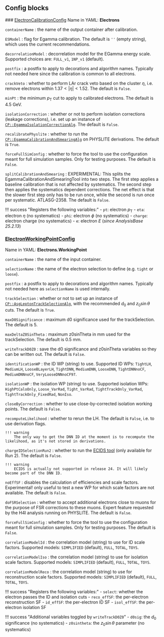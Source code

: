 <!---
## Make-methods

### [makeElectronCalibrationConfig](https://acode-browser1.usatlas.bnl.gov/lxr/source/athena/PhysicsAnalysis/Algorithms/EgammaAnalysisAlgorithms/python/ElectronAnalysisConfig.py)

`seq`
:   the config sequence.

`containerName`
:   the name of the output container after calibration.

`postfix`
:   a postfix to apply to decorations and algorithm names. Typically not needed here since the calibration is common to all electrons.

`crackVeto`
:   whether to perform LAr crack veto, i.e. remove electrons within $1.37<\vert\eta\vert<1.52$. The default is `False`.

`ptSelectionOutput`
:   whether or not to apply the default $p_\mathrm{T} > 4.5$ GeV cut to calibrated electrons. The default is `False`.

`isolationCorrection`
:   whether or not to perform isolation corrections (leakage corrections), i.e. set up an instance of [`CP::EgammaIsolationCorrectionAlg`](https://acode-browser1.usatlas.bnl.gov/lxr/source/athena/PhysicsAnalysis/Algorithms/EgammaAnalysisAlgorithms/Root/EgammaIsolationCorrectionAlg.cxx).

`forceFullSimConfig`
:   whether to force the tool to use the configuration meant for full simulation samples. Only for testing purposes. The default is `False`.

!!! success "Registers the following variables:"
    - `pt`: electron $p_\mathrm{T}$
    - `eta`: electron $\eta$ (no systematics)
    - `phi`: electron $\phi$ (no systematics)
    - `e`: electron $E$
    - `charge`: electron charge (no systematics)

### [makeElectronWorkingPointConfig](https://acode-browser1.usatlas.bnl.gov/lxr/source/athena/PhysicsAnalysis/Algorithms/EgammaAnalysisAlgorithms/python/ElectronAnalysisConfig.py)

`seq`
:   the config sequence.

`containerName`
:   the name of the input container.

`selectionName`
:   the name of the electron selection to define (e.g. `tight` or `loose`).

`postfix`
:   a postfix to apply to decorations and algorithm names. Typically not needed here as `selectionName` is used internally.

`workingPoint`
:   the ID and isolation WPs to use. Pass them in the format `likelihood.isolation`. Supported ID WPs: `TightLH`, `MediumLH`, `LooseBLayerLH`. Supported isolation WPs: `HighPtCaloOnly`, `Loose_VarRad`, `Tight_VarRad`, `TightTrackOnly_VarRad`, `TightTrackOnly_FixedRad`, `NonIso`.

`recomputeLikelihood`
:   whether to rerun the LH. The default is `False`, i.e. to use derivation flags.

    !!! warning
        The only way to get the DNN ID at the moment is to recompute the likelihood, as it's not stored in derivations.

`chargeIDSelection`
:   whether to run the [ECIDS tool](https://acode-browser1.usatlas.bnl.gov/lxr/source/athena/PhysicsAnalysis/ElectronPhotonID/ElectronPhotonSelectorTools/Root/AsgElectronChargeIDSelectorTool.cxx?v=21.2). The default is `False`.

    !!! warning
        ECIDS is actually not supported in release 24. It will likely become part of the DNN ID.

`noEffSF`
:   disables the calculation of efficiencies and scale factors. Experimental! only useful to test a new WP for which scale factors are not available. The default is `False`.

`forceFullSimConfig`
:   whether to force the tool to use the configuration meant for full simulation samples. Only for testing purposes. The default is `False`.

!!! success "Registers the following variables:"
    - `select`: whether the electron passes the ID and isolation cuts
    - `reco_effSF`: the per-electron reconstruction SF
    - `id_effSF`: the per-electron ID SF
    - `isol_effSF`: the per-electron isolation SF
--->

## Config blocks

### [ElectronCalibrationConfig](https://acode-browser1.usatlas.bnl.gov/lxr/source/athena/PhysicsAnalysis/Algorithms/EgammaAnalysisAlgorithms/python/ElectronAnalysisConfig.py)
Name in YAML: **Electrons**

`containerName`
:   the name of the output container after calibration.

`ESModel`
:   flag for Egamma calibration. The default is `''` (empty string), which uses the current recommendations.

`decorrelationModel`
:   decorrelation model for the EGamma energy scale. Supported choices are: `FULL_v1`, `1NP_v1` (default).

`postfix`
:   a postfix to apply to decorations and algorithm names. Typically not needed here since the calibration is common to all electrons.

`crackVeto`
:   whether to perform LAr crack veto based on the cluster $\eta$, i.e. remove electrons within $1.37<\vert\eta\vert<1.52$. The default is `False`.

`minPt`
:   the minimum $p_\mathrm{T}$ cut to apply to calibrated electrons. The default is 4.5 GeV.

`isolationCorrection`
:   whether or not to perform isolation corrections (leakage corrections), i.e. set up an instance of [`CP::EgammaIsolationCorrectionAlg`](https://acode-browser1.usatlas.bnl.gov/lxr/source/athena/PhysicsAnalysis/Algorithms/EgammaAnalysisAlgorithms/Root/EgammaIsolationCorrectionAlg.cxx). The default is `False`.

`recalibratePhyslite`
:   whether to run the [`CP::EgammaCalibrationAndSmearingAlg`](https://acode-browser1.usatlas.bnl.gov/lxr/source/athena/PhysicsAnalysis/Algorithms/EgammaAnalysisAlgorithms/Root/EgammaCalibrationAndSmearingAlg.cxx) on PHYSLITE derivations. The default is `True`.

`forceFullSimConfig`
:   whether to force the tool to use the configuration meant for full simulation samples. Only for testing purposes. The default is `False`.

`splitCalibrationAndSmearing`
:   EXPERIMENTAL: This splits the EgammaCalibrationAndSmearingTool into two steps. The first step applies a baseline calibration that is not affected by systematics. The second step then applies the systematics dependent corrections.  The net effect is that the slower first step only has to be run once, while the second is run once per systematic. ATLASG-2358. The default is `False`.

!!! success "Registers the following variables:"
    - `pt`: electron $p_\mathrm{T}$
    - `eta`: electron $\eta$ (no systematics)
    - `phi`: electron $\phi$ (no systematics)
    - `charge`: electron charge (no systematics)
    - `e`: electron $E$ (*since AnalysisBase 25.2.13*)

### [ElectronWorkingPointConfig](https://acode-browser1.usatlas.bnl.gov/lxr/source/athena/PhysicsAnalysis/Algorithms/EgammaAnalysisAlgorithms/python/ElectronAnalysisConfig.py)
Name in YAML: **Electrons.WorkingPoint**

`containerName`
:   the name of the input container.

`selectionName`
:   the name of the electron selection to define (e.g. `tight` or `loose`).

`postfix`
:   a postfix to apply to decorations and algorithm names. Typically not needed here as `selectionName` is used internally.

`trackSelection`
:   whether or not to set up an instance of [`CP::AsgLeptonTrackSelectionAlg`](https://acode-browser1.usatlas.bnl.gov/lxr/source/athena/PhysicsAnalysis/Algorithms/AsgAnalysisAlgorithms/Root/AsgLeptonTrackSelectionAlg.cxx), with the recommended $d_0$ and $z_0\sin\theta$ cuts. The default is `True`.

`maxD0Significance`
:   maximum d0 significance used for the trackSelection. The default is 5.

`maxDeltaZ0SinTheta`
:   maximum z0sinTheta in mm used for the trackSelection. The default is 0.5 mm.

`writeTrackD0Z0`
:   save the d0 significance and z0sinTheta variables so they can be written out. The default is `False`.

`identificationWP`
:   the ID WP (string) to use. Supported ID WPs: `TightLH`, `MediumLH`, `LooseBLayerLH`, `TightDNN`, `MediumDNN`, `LooseDNN`, `TightDNNnoCF`, `MediumDNNnoCF`, `VeryLooseDNNnoCF97`.

`isolationWP`
:   the isolation WP (string) to use. Supported isolation WPs: `HighPtCaloOnly`, `Loose_VarRad`, `Tight_VarRad`, `TightTrackOnly_VarRad`, `TightTrackOnly_FixedRad`, `NonIso`.

`closeByCorrection`
:  whether to use close-by-corrected isolation working points. The default is `False`.

`recomputeLikelihood`
:   whether to rerun the LH. The default is `False`, i.e. to use derivation flags.

    !!! warning
        The only way to get the DNN ID at the moment is to recompute the likelihood, as it's not stored in derivations.

`chargeIDSelectionRun2`
:   whether to run the [ECIDS tool](https://acode-browser1.usatlas.bnl.gov/lxr/source/athena/PhysicsAnalysis/ElectronPhotonID/ElectronPhotonSelectorTools/Root/AsgElectronChargeIDSelectorTool.cxx?v=21.2) (only available for Run 2). The default is `False`.

    !!! warning
        ECIDS is actually not supported in release 24. It will likely become part of the DNN ID.

`noEffSF`
:   disables the calculation of efficiencies and scale factors. Experimental! only useful to test a new WP for which scale factors are not available. The default is `False`.

`doFSRSelection`
:   whether to accept additional electrons close to muons for the purpose of FSR corrections to these muons. Expert feature requested by the H4l analysis running on PHYSLITE. The default is `False`.

`forceFullSimConfig`
:   whether to force the tool to use the configuration meant for full simulation samples. Only for testing purposes. The default is `False`.

`correlationModelId`
:   the correlation model (string) to use for ID scale factors. Supported models: `SIMPLIFIED` (default), `FULL`, `TOTAL`, `TOYS`.

`correlationModelIso`
:   the correlation model (string) to use for isolation scale factors. Supported models: `SIMPLIFIED` (default), `FULL`, `TOTAL`, `TOYS`.

`correlationModelReco`
:   the correlation model (string) to use for reconstruction scale factors. Supported models: `SIMPLIFIED` (default), `FULL`, `TOTAL`, `TOYS`.


!!! success "Registers the following variables:"
    - `select`: whether the electron passes the ID and isolation cuts
    - `reco_effSF`: the per-electron reconstruction SF
    - `id_effSF`: the per-electron ID SF
    - `isol_effSF`: the per-electron isolation SF

!!! success "Additional variables toggled by `writeTrackD0Z0`"
    - `d0sig`: the $d_0$ significance (no systematics)
    - `z0sintheta`: the $z_0\sin\theta$ parameter (no systematics)